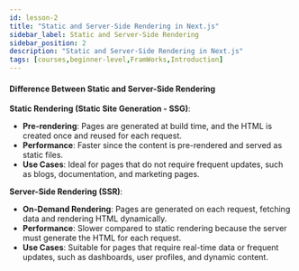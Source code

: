 ```yaml
---
id: lesson-2
title: "Static and Server-Side Rendering in Next.js"
sidebar_label: Static and Server-Side Rendering 
sidebar_position: 2
description: "Static and Server-Side Rendering in Next.js"
tags: [courses,beginner-level,FramWorks,Introduction]
---
```

 

#### Difference Between Static and Server-Side Rendering

**Static Rendering (Static Site Generation - SSG)**:
- **Pre-rendering**: Pages are generated at build time, and the HTML is created once and reused for each request.
- **Performance**: Faster since the content is pre-rendered and served as static files.
- **Use Cases**: Ideal for pages that do not require frequent updates, such as blogs, documentation, and marketing pages.

**Server-Side Rendering (SSR)**:
- **On-Demand Rendering**: Pages are generated on each request, fetching data and rendering HTML dynamically.
- **Performance**: Slower compared to static rendering because the server must generate the HTML for each request.
- **Use Cases**: Suitable for pages that require real-time data or frequent updates, such as dashboards, user profiles, and dynamic content.
